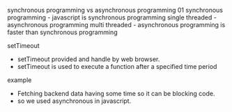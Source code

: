 synchronous programming vs asynchronous programming
01 synchronous programming - javascript is synchronous programming single threaded - asynchronous programming multi threaded - asynchronous programming is faster than synchronous programming


setTimeout
- setTimeout provided and handle by web browser.
- setTimeout is used to execute a function after a specified time period

example
- Fetching backend data having some time so it can be blocking code.
- so we used asynchronous in javascript.

